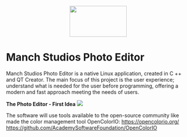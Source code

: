 <p align="center">
<img width="156" height="85" src= https://user-images.githubusercontent.com/38798742/74410232-65f52380-4e17-11ea-9f00-758a5af14380.png>

# Manch Studios Photo Editor
</p>

Manch Studios Photo Editor is a native Linux application, created in C ++ and QT Creator. The main focus of this project is the user experience; understand what is needed for the user before programming, offering a modern and fast approach meeting the needs of users.

**The Photo Editor - First Idea**
<img src= https://user-images.githubusercontent.com/38798742/74412272-ca19e680-4e1b-11ea-8313-da12e90362f3.png>

The software will use tools available to the open-source community like made the color management tool OpenColorIO:
https://opencolorio.org/
https://github.com/AcademySoftwareFoundation/OpenColorIO

